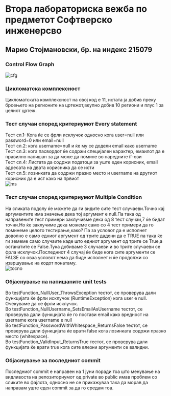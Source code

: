 # Втора лабораториска вежба по предметот  Софтверско инженерсво
## Марио Стојмановски, бр. на индекс 215079
### Control Flow Graph
![cfg](https://github.com/MarioStojmanovski10/SI_2023_lab2_215079/assets/108304165/beb45195-06e3-4d10-bd0a-b49693d0759d)

### Цикломатска комплексност
Цикломатската комплексност на овој код е 11, истата ја добив преку броењето на регионите на цртежот,вкупно добив 10 региони и плус 1 за целиот цртеж.
### Тест случаи според критериумот Every statement
Тест сл.1: Кога ќе се фрли исклучок односно кога user=null или password=0  или email=null<br>
Тест сл.2: кога username=null и ќе му се додели email како username<br>
Тест сл.3: кога пасвордот ќе содржи специјален карактер, емаилот да е правилно напишан за да може да помине во наредните if-ови <br>
Тест сл.4: Листата да содржи податоци за уште еден корисник, email адресата на двата корисника да се исти<br>
Тест сл.5: лозинката да содржи празно место и username на другиот корисник да е ист како на првиот<br>
![ms](https://github.com/MarioStojmanovski10/SI_2023_lab2_215079/assets/108304165/0abb4584-1b59-402f-b22a-36eb1749c177)


### Тест случаи според критериумот Multiple Condition
На сликата подолу ќе можете да ги видите сите тест случаеви.Точно кај аргументите има значење дека тој аргумент е null.Па така од направените тест примери заклучивме
дека од 8 тест случаи,7 ќе бидат точни.Но ќе заклучиме дека можеме само со 4 тест примери да го поминеме целото тестирање,како?
Па за условот да е исполнет доволно е само едниот аргумент од трите дадени да е TRUE па така ќе ги земеме само случаите каде што едниот аргумент од трите се True,а останатите се False.Тука добиваме 3 случаеви и во трите случаеви се фрла исклучок.Последниот 4 случај ќе биде кога сите аргументи се FALSE со оваа условот нема да биде исполнет и ќе продолжи  со извршување на кодот понатаму.<br>
![tocno](https://github.com/MarioStojmanovski10/SI_2023_lab2_215079/assets/108304165/af43e7e8-7ec9-4c65-8034-6c2c371a2daf)

### Објаснување на напишаните unit tests
Во testFunction_NullUser_ThrowsException тестот, се проверува дали функцијата ќе фрли исклучок (RuntimeException) кога user е null. Очекуваме да се фрли исклучок.<br>
Во testFunction_NullUsername_SetsEmailAsUsername тестот, се проверува дали функцијата ќе го постави email како вредност на username кога username е null<br>
Во testFunction_PasswordWithWhitespace_ReturnsFalse тестот, се проверува дали функцијата ќе врати false кога лозинката содржи празно место (whitespace).<br>
Во testFunction_ValidInput_ReturnsTrue тестот, се проверува дали функцијата ќе врати true кога сите влезни аргументи се валидни.<br>

### Објаснување за последниот commit
Последниот commit e направен на 1 јуни поради тоа што менување на видливоста на репозиториумот од private во public имав проблем со сликите во фајлота, односно не се прикажуваа така да морав да направам уште еден commit за да го средам тоа.
